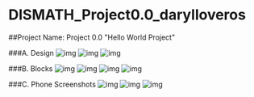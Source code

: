 # DISMATH_Project0.0_darylloveros

##Project Name: Project 0.0 "Hello World Project"

###A. Design
![img](https://github.com/DeLaSalleUniversity-Manila-DISMATH-t216/DISMATH_Project0.0_darylloveros/blob/master/Home.png)
![img](https://github.com/DeLaSalleUniversity-Manila-DISMATH-t216/DISMATH_Project0.0_darylloveros/blob/master/Main.png)
![img](https://github.com/DeLaSalleUniversity-Manila-DISMATH-t216/DISMATH_Project0.0_darylloveros/blob/master/About.Me.png)

###B. Blocks
![img](https://github.com/DeLaSalleUniversity-Manila-DISMATH-t216/DISMATH_Project0.0_darylloveros/blob/master/Block.Home.png)
![img](https://github.com/DeLaSalleUniversity-Manila-DISMATH-t216/DISMATH_Project0.0_darylloveros/blob/master/Block.Main.png)
![img](https://github.com/DeLaSalleUniversity-Manila-DISMATH-t216/DISMATH_Project0.0_darylloveros/blob/master/Block.About.png)
![img](https://github.com/DeLaSalleUniversity-Manila-DISMATH-t216/DISMATH_Project0.0_darylloveros/blob/master/Block.Me.png)

###C. Phone Screenshots
![img](https://github.com/DeLaSalleUniversity-Manila-DISMATH-t216/DISMATH_Project0.0_darylloveros/blob/master/Phone.1.jpg)
![img](https://github.com/DeLaSalleUniversity-Manila-DISMATH-t216/DISMATH_Project0.0_darylloveros/blob/master/Phone.2.jpg)
![img](https://github.com/DeLaSalleUniversity-Manila-DISMATH-t216/DISMATH_Project0.0_darylloveros/blob/master/Phone.3.jpg)
